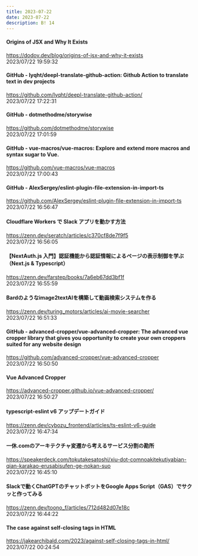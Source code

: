 ```yaml
---
title: 2023-07-22
date: 2023-07-22
description: B! 14
---
```


#### Origins of JSX and Why It Exists
https://dodov.dev/blog/origins-of-jsx-and-why-it-exists<br>
2023/07/22 19:59:32<br>


#### GitHub - lyqht/deepl-translate-github-action: Github Action to translate text in dev projects
https://github.com/lyqht/deepl-translate-github-action/<br>
2023/07/22 17:22:31<br>


#### GitHub - dotmethodme/storywise
https://github.com/dotmethodme/storywise<br>
2023/07/22 17:01:59<br>


#### GitHub - vue-macros/vue-macros: Explore and extend more macros and syntax sugar to Vue.
https://github.com/vue-macros/vue-macros<br>
2023/07/22 17:00:43<br>


#### GitHub - AlexSergey/eslint-plugin-file-extension-in-import-ts
https://github.com/AlexSergey/eslint-plugin-file-extension-in-import-ts<br>
2023/07/22 16:56:47<br>


#### Cloudflare Workers で Slack アプリを動かす方法
https://zenn.dev/seratch/articles/c370cf8de7f9f5<br>
2023/07/22 16:56:05<br>


#### 【NextAuth.js 入門】認証機能から認証情報によるページの表示制御を学ぶ（Next.js & Typescript）
https://zenn.dev/farstep/books/7a6eb67dd3bf1f<br>
2023/07/22 16:55:59<br>


#### Bardのようなimage2textAIを構築して動画検索システムを作る
https://zenn.dev/turing_motors/articles/ai-movie-searcher<br>
2023/07/22 16:51:33<br>


#### GitHub - advanced-cropper/vue-advanced-cropper: The advanced vue cropper library that gives you opportunity to create your own croppers suited for any website design
https://github.com/advanced-cropper/vue-advanced-cropper<br>
2023/07/22 16:50:50<br>


#### Vue Advanced Cropper
https://advanced-cropper.github.io/vue-advanced-cropper/<br>
2023/07/22 16:50:27<br>


#### typescript-eslint v6 アップデートガイド
https://zenn.dev/cybozu_frontend/articles/ts-eslint-v6-guide<br>
2023/07/22 16:47:34<br>


#### 一休.comのアーキテクチャ変遷から考えるサービス分割の勘所
https://speakerdeck.com/tokutakesatoshi/xiu-dot-comnoakitekutiyabian-qian-karakao-erusabisufen-ge-nokan-suo<br>
2023/07/22 16:45:10<br>


#### Slackで動くChatGPTのチャットボットをGoogle Apps Script（GAS）でサクッと作ってみる
https://zenn.dev/toono_f/articles/712d482d07e18c<br>
2023/07/22 16:44:22<br>


#### The case against self-closing tags in HTML
https://jakearchibald.com/2023/against-self-closing-tags-in-html/<br>
2023/07/22 00:24:54<br>


